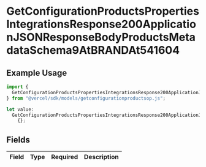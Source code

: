 # GetConfigurationProductsPropertiesIntegrationsResponse200ApplicationJSONResponseBodyProductsMetadataSchema9AtBRANDAt541604

## Example Usage

```typescript
import {
  GetConfigurationProductsPropertiesIntegrationsResponse200ApplicationJSONResponseBodyProductsMetadataSchema9AtBRANDAt541604,
} from "@vercel/sdk/models/getconfigurationproductsop.js";

let value:
  GetConfigurationProductsPropertiesIntegrationsResponse200ApplicationJSONResponseBodyProductsMetadataSchema9AtBRANDAt541604 =
    {};
```

## Fields

| Field       | Type        | Required    | Description |
| ----------- | ----------- | ----------- | ----------- |